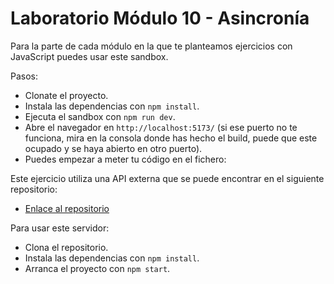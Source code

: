 # Laboratorio Módulo 10 - Asincronía

Para la parte de cada módulo en la que te planteamos ejercicios con JavaScript puedes usar este sandbox.

Pasos:

- Clonate el proyecto.
- Instala las dependencias con `npm install`.
- Ejecuta el sandbox con `npm run dev`.
- Abre el navegador en `http://localhost:5173/` (si ese puerto no te funciona, mira en la consola donde has hecho el build, puede que este ocupado y se haya abierto en otro puerto).
- Puedes empezar a meter tu código en el fichero:


Este ejercicio utiliza una API externa que se puede encontrar en el siguiente repositorio:

- [Enlace al repositorio](https://github.com/Lemoncode/bootcamp-js-2)

Para usar este servidor:

- Clona el repositorio.
- Instala las dependencias con `npm install`.
- Arranca el proyecto con `npm start`. 
